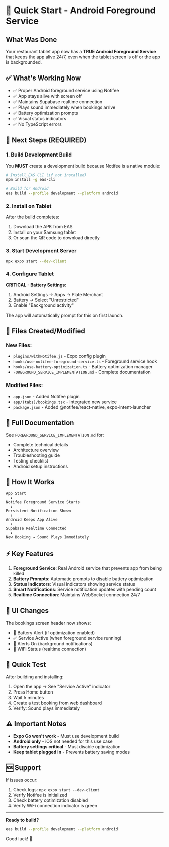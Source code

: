 # 🚀 Quick Start - Android Foreground Service

## What Was Done

Your restaurant tablet app now has a **TRUE Android Foreground Service** that keeps the app alive 24/7, even when the tablet screen is off or the app is backgrounded.

## ✅ What's Working Now

- ✅ Proper Android foreground service using Notifee
- ✅ App stays alive with screen off
- ✅ Maintains Supabase realtime connection
- ✅ Plays sound immediately when bookings arrive
- ✅ Battery optimization prompts
- ✅ Visual status indicators
- ✅ No TypeScript errors

## 🎯 Next Steps (REQUIRED)

### 1. Build Development Build

You **MUST** create a development build because Notifee is a native module:

```bash
# Install EAS CLI (if not installed)
npm install -g eas-cli

# Build for Android
eas build --profile development --platform android
```

### 2. Install on Tablet

After the build completes:
1. Download the APK from EAS
2. Install on your Samsung tablet
3. Or scan the QR code to download directly

### 3. Start Development Server

```bash
npx expo start --dev-client
```

### 4. Configure Tablet

**CRITICAL - Battery Settings:**
1. Android Settings → Apps → Plate Merchant
2. Battery → Select "Unrestricted"
3. Enable "Background activity"

The app will automatically prompt for this on first launch.

## 📁 Files Created/Modified

### New Files:
- `plugins/withNotifee.js` - Expo config plugin
- `hooks/use-notifee-foreground-service.ts` - Foreground service hook
- `hooks/use-battery-optimization.ts` - Battery optimization manager
- `FOREGROUND_SERVICE_IMPLEMENTATION.md` - Complete documentation

### Modified Files:
- `app.json` - Added Notifee plugin
- `app/(tabs)/bookings.tsx` - Integrated new service
- `package.json` - Added @notifee/react-native, expo-intent-launcher

## 📖 Full Documentation

See `FOREGROUND_SERVICE_IMPLEMENTATION.md` for:
- Complete technical details
- Architecture overview
- Troubleshooting guide
- Testing checklist
- Android setup instructions

## 🔧 How It Works

```
App Start
  ↓
Notifee Foreground Service Starts
  ↓
Persistent Notification Shown
  ↓
Android Keeps App Alive
  ↓
Supabase Realtime Connected
  ↓
New Booking → Sound Plays Immediately
```

## ⚡ Key Features

1. **Foreground Service**: Real Android service that prevents app from being killed
2. **Battery Prompts**: Automatic prompts to disable battery optimization
3. **Status Indicators**: Visual indicators showing service status
4. **Smart Notifications**: Service notification updates with pending count
5. **Realtime Connection**: Maintains WebSocket connection 24/7

## 🎨 UI Changes

The bookings screen header now shows:
- 🔋 Battery Alert (if optimization enabled)
- ✅ Service Active (when foreground service running)
- 🔔 Alerts On (background notifications)
- 📡 WiFi Status (realtime connection)

## 🧪 Quick Test

After building and installing:

1. Open the app → See "Service Active" indicator
2. Press Home button
3. Wait 5 minutes
4. Create a test booking from web dashboard
5. Verify: Sound plays immediately

## ⚠️ Important Notes

- **Expo Go won't work** - Must use development build
- **Android only** - iOS not needed for this use case
- **Battery settings critical** - Must disable optimization
- **Keep tablet plugged in** - Prevents battery saving modes

## 🆘 Support

If issues occur:
1. Check logs: `npx expo start --dev-client`
2. Verify Notifee is initialized
3. Check battery optimization disabled
4. Verify WiFi connection indicator is green

---

**Ready to build?**
```bash
eas build --profile development --platform android
```

Good luck! 🎉
